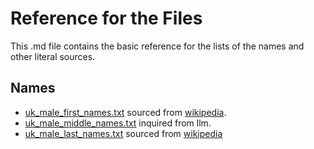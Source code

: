 # Reference for the Files

This .md file contains the basic reference for the lists of the names and other literal sources.

## Names

- [uk_male_first_names.txt](https://github.com/Scorpio4938/scribe/blob/master/lib/src/main/resources/names/uk_male_first_names.txt)
  sourced from [wikipedia](https://en.wikipedia.org/wiki/Category:English_masculine_given_names).
- [uk_male_middle_names.txt](https://github.com/Scorpio4938/scribe/blob/master/lib/src/main/resources/names/uk_male_middle_names.txt)
  inquired from llm.
- [uk_male_last_names.txt](https://github.com/Scorpio4938/scribe/blob/master/lib/src/main/resources/names/uk_male_last_names.txt)
  sourced from [wikipedia](https://en.wikipedia.org/wiki/Category:Surnames_of_English_origin)
